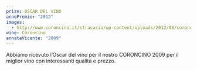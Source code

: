 ```yaml
---
prize: OSCAR DEL VINO
annoPremio: "2012"
images:
  - http://www.coroncino.it/stracacio/wp-content/uploads/2012/08/coroncino_2009_03_oscar_2012.jpg
wine: Coroncino
annataVicente: "2009"
---
```

Abbiamo ricevuto l’Oscar del vino per il nostro CORONCINO 2009 per il miglior vino con interessanti qualità e prezzo.